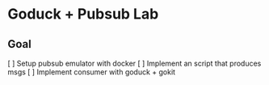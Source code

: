 # Goduck + Pubsub Lab

## Goal
[ ] Setup pubsub emulator with docker
[ ] Implement an script that produces msgs
[ ] Implement consumer with goduck + gokit